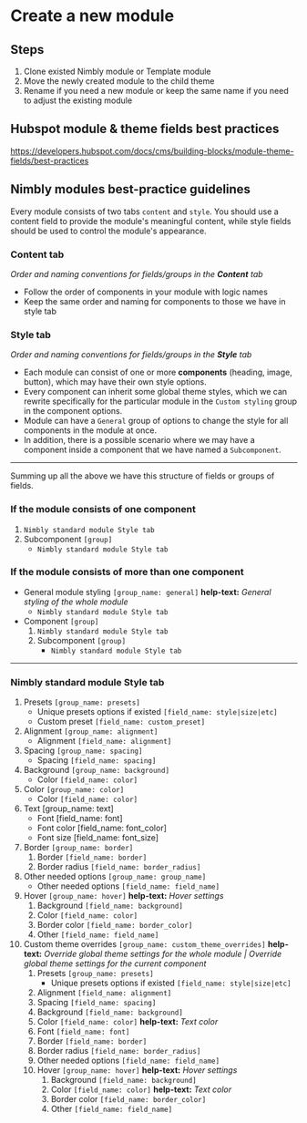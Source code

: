 # Create a new module

## Steps
1. Clone existed Nimbly module or Template module
2. Move the newly created module to the child theme
3. Rename if you need a new module or keep the same name if you need to adjust the existing module

## Hubspot module & theme fields best practices
https://developers.hubspot.com/docs/cms/building-blocks/module-theme-fields/best-practices

## Nimbly modules best-practice guidelines
Every module consists of two tabs `content` and `style`. You should use a content field to provide the module's meaningful content, while style fields should be used to control the module's appearance.

### Content tab
_Order and naming conventions for fields/groups in the **Content** tab_
- Follow the order of components in your module with logic names
- Keep the same order and naming for components to those we have in style tab

### Style tab
_Order and naming conventions for fields/groups in the **Style** tab_

- Each module can consist of one or more **components** (heading, image, button), which may have their own style options.
- Every component can inherit some global theme styles, which we can rewrite specifically for the particular module in the `Custom styling` group in the component options.
- Module can have a `General` group of options to change the style for all components in the module at once.
- In addition, there is a possible scenario where we may have a component inside a component that we have named a `Subcomponent`.

***

Summing up all the above we have this structure of fields or groups of fields.

### If the module consists of one component
1. `Nimbly standard module Style tab`
2. Subcomponent `[group]`
    - `Nimbly standard module Style tab`

### If the module consists of more than one component
- General module styling `[group_name: general]` **help-text:** *General styling of the whole module*
    - `Nimbly standard module Style tab`
- Component `[group]`
    1. `Nimbly standard module Style tab`
    2. Subcomponent `[group]`
        - `Nimbly standard module Style tab`

***

### Nimbly standard module Style tab

1. Presets `[group_name: presets]`
    - Unique presets options if existed `[field_name: style|size|etc]`
    - Custom preset `[field_name: custom_preset]`
2. Alignment `[group_name: alignment]`
    - Alignment `[field_name: alignment]`
3. Spacing `[group_name: spacing]`
    - Spacing `[field_name: spacing]`
4. Background `[group_name: background]`
    - Color `[field_name: color]`
5. Color `[group_name: color]`
    - Color `[field_name: color]`
6. Text [group_name: text]
    - Font [field_name: font]
    - Font color [field_name: font_color]
    - Font size [field_name: font_size]
7. Border `[group_name: border]`
    1. Border `[field_name: border]`
    2. Border radius `[field_name: border_radius]`
8. Other needed options `[group_name: group_name]`
    - Other needed options `[field_name: field_name]`
9. Hover `[group_name: hover]` **help-text:** *Hover settings*
    1. Background `[field_name: background]`
    2. Color `[field_name: color]`
    3. Border color `[field_name: border_color]`
    4. Other `[field_name: field_name]`
10. Custom theme overrides `[group_name: custom_theme_overrides]` **help-text:** *Override global theme settings for the whole module | Override global theme settings for the current component*
    1. Presets `[group_name: presets]`
        - Unique presets options if existed `[field_name: style|size|etc]`
    2. Alignment `[field_name: alignment]`
    3. Spacing `[field_name: spacing]`
    4. Background `[field_name: background]`
    5. Color `[field_name: color]` **help-text:** *Text color*
    6. Font `[field_name: font]`
    7. Border `[field_name: border]`
    8. Border radius `[field_name: border_radius]`
    9. Other needed options `[field_name: field_name]`
    10. Hover `[group_name: hover]` **help-text:** *Hover settings*
        1. Background `[field_name: background]`
        2. Color `[field_name: color]` **help-text:** *Text color*
        3. Border color `[field_name: border_color]`
        4. Other `[field_name: field_name]`

